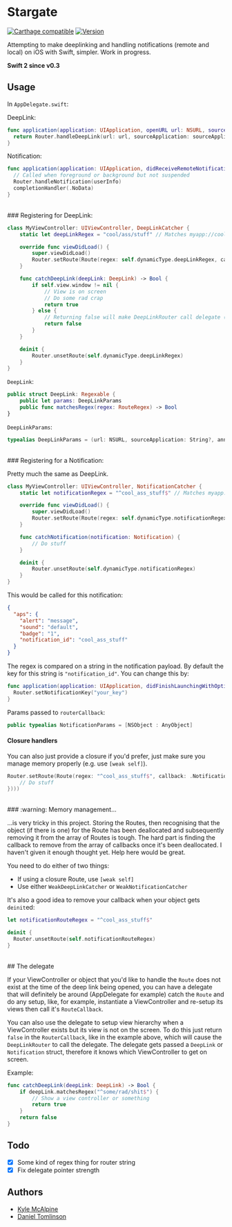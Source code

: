 # Stargate

[![Carthage compatible](https://img.shields.io/badge/Carthage-compatible-4BC51D.svg?style=flat)](https://github.com/Carthage/Carthage) [![Version](https://img.shields.io/github/release/kylejm/Stargate.svg)](https://github.com/kylejm/Stargate/releases)

Attempting to make deeplinking and handling notifications (remote and local) on iOS with Swift, simpler. Work in progress.

**Swift 2 since v0.3**

## Usage

In `AppDelegate.swift`:


DeepLink:

```swift
func application(application: UIApplication, openURL url: NSURL, sourceApplication: String?, annotation: AnyObject) -> Bool {
  return Router.handleDeepLink(url: url, sourceApplication: sourceApplication, annotation: annotation)
}
```

Notification:

```swift
func application(application: UIApplication, didReceiveRemoteNotification userInfo: [NSObject : AnyObject], fetchCompletionHandler completionHandler: (UIBackgroundFetchResult) -> Void) {
  // Called when foreground or background but not suspended
  Router.handleNotification(userInfo)
  completionHandler(.NoData)
}
```

<br>
### Registering for DeepLink:

``` swift
class MyViewController: UIViewController, DeepLinkCatcher {
	static let deepLinkRegex = "cool/ass/stuff" // Matches myapp://cool/ass/stuff

	override func viewDidLoad() {
		super.viewDidLoad()
		Router.setRoute(Route(regex: self.dynamicType.deepLinkRegex, callback: .DeepLinkCatcher(WeakDeepLinkCatcher(catcher: self))))
	}

	func catchDeepLink(deepLink: DeepLink) -> Bool {
		if self.view.window != nil {
    		// View is on screen
    		// Do some rad crap
    		return true
  		} else {
    		// Returning false will make DeepLinkRouter call delegate (if there is one, of course)
    		return false
  		}
    }

    deinit {
        Router.unsetRoute(self.dynamicType.deepLinkRegex)
    }
}
```

`DeepLink`:
```swift
public struct DeepLink: Regexable {
    public let params: DeepLinkParams
    public func matchesRegex(regex: RouteRegex) -> Bool
}
```

`DeepLinkParams`:
```swift
typealias DeepLinkParams = (url: NSURL, sourceApplication: String?, annotation: AnyObject?)
```

<br>
### Registering for a Notification:

Pretty much the same as DeepLink.

```swift
class MyViewController: UIViewController, NotificationCatcher {
	static let notificationRegex = "^cool_ass_stuff$" // Matches myapp://cool/ass/stuff

	override func viewDidLoad() {
		super.viewDidLoad()
		Router.setRoute(Route(regex: self.dynamicType.notificationRegex, callback: .NotificationCatcher(WeakNotificationCatcher(catcher: self))))
	}

	func catchNotification(notification: Notification) {
		// Do stuff
    }

    deinit {
    	Router.unsetRoute(self.dynamicType.notificationRegex)
    }
}
```

This would be called for this notification:

```json
{
  "aps": {
    "alert": "message",
    "sound": "default",
    "badge": "1",
    "notification_id": "cool_ass_stuff"
  }
}
```

The regex is compared on a string in the notification payload. By default the key for this string is `"notification_id"`. You can change this by:

```swift
func application(application: UIApplication, didFinishLaunchingWithOptions launchOptions: [NSObject: AnyObject]?) -> Bool {
  Router.setNotificationKey("your_key")
}
```

Params passed to `routerCallback`:

```swift
public typealias NotificationParams = [NSObject : AnyObject]
```


#### Closure handlers

You can also just provide a closure if you'd prefer, just make sure you manage memory properly (e.g. use `[weak self]`).

```swift
Router.setRoute(Route(regex: "^cool_ass_stuff$", callback: .NotificationClosure({ [weak self] params in
	// Do stuff
})))
```

<br>
### :warning: Memory management...

...is very tricky in this project. Storing the Routes, then recognising that the object (if there is one) for the Route has been deallocated and subsequently removing it from the array of Routes is tough. The hard part is finding the callback to remove from the array of callbacks once it's been deallocated. I haven't given it enough thought yet. Help here would be great.

You need to do either of two things:

- If using a closure Route, use `[weak self]`
- Use either `WeakDeepLinkCatcher` or `WeakNotificationCatcher`

It's also a good idea to remove your callback when your object gets `deinit`ed:

```swift
let notificationRouteRegex = "^cool_ass_stuff$"

deinit {
  Router.unsetRoute(self.notificationRouteRegex)
}
```

<br>
## The delegate

If your ViewController or object that you'd like to handle the `Route` does not exist at the time of the deep link being opened, you can have a delegate that will definitely be around (AppDelegate for example) catch the `Route` and do any setup, like, for example, instantiate a ViewController and re-setup its views then call it's `RouteCallback`.

You can also use the delegate to setup view hierarchy when a ViewController exists but its view is not on the screen. To do this just return `false` in the `RouterCallback`, like in the example above, which will cause the `DeepLinkRouter` to call the delegate. The delegate gets passed a `DeepLink` or `Notification` struct, therefore it knows which ViewController to get on screen.

Example:

```swift
func catchDeepLink(deepLink: DeepLink) -> Bool {
    if deepLink.matchesRegex("^some/rad/shit$") {
        // Show a view controller or something
        return true
    }
    return false
}
```

## Todo

- [x] Some kind of regex thing for router string
- [x] Fix delegate pointer strength 

## Authors

- [Kyle McAlpine](http:kylejm.io)
- [Daniel Tomlinson](http://danie.lt)
